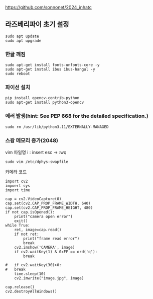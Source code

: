 <https://github.com/sonnonet/2024_inhatc>  
## 라즈베리파이 초기 설정
    sudo apt update  
    sudo apt upgrade

### 한글 깨짐
    sudo apt-get install fonts-unfonts-core -y  
    sudo apt-get install ibus ibus-hangul -y
    sudo reboot

### 파이선 설치
    pip install opencv-contrib-python  
    sudo apt-get install python3-opencv

### 에러 발생(hint: See PEP 668 for the detailed specification.)
    sudo rm /usr/lib/python3.11/EXTERNALLY-MANAGED

### 스왑 메모리 증가(2048)
vim 파일명
i : insert
esc -> :wq

    sudo vim /etc/dphys-swapfile

카메라 코드

    import cv2
    impoert sys
    import time

    cap = cv2.VideoCapture(0)
    cap.set(cv2.CAP_PROP_FRAME_WIDTH, 640)
    cap.set(cv2.CAP_PROP_FRAME_HEIGHT, 480)
    if not cap.isOpened():
        print("camera open error")
        exit()
    while True:
        ret, image=cap.read()
        if not ret:
            print("frame read error")
            break
        cv2.imshow('CAMERA', image)
        if cv2.waitKey(1) & 0xFF == ord('q'):
            break

    #   if cv2.waitKey(30)>0:
    #   break
        time.sleep(10)
        cv2.imwrite("image.jpg", image)

    cap.release()
    cv2.destroyAllWindows()
